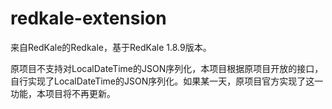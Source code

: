 # redkale-extension
来自RedKale的Redkale，基于RedKale 1.8.9版本。

原项目不支持对LocalDateTime的JSON序列化，本项目根据原项目开放的接口，自行实现了LocalDateTime的JSON序列化。如果某一天，原项目官方实现了这一功能，本项目将不再更新。
